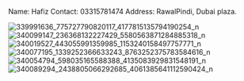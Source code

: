 Name: Hafiz
Contact: 03315781474
Address: RawalPindi, Dubai plaza. 

![339991636_775727790820117_4177815135794190254_n](https://user-images.githubusercontent.com/117277515/230637561-db7b49ea-58e9-4c82-ad0e-5871e1a4d1ce.jpg)
![340099147_236368132227429_5580563871284885318_n](https://user-images.githubusercontent.com/117277515/230637667-65f8c8a0-a340-46ac-923f-5adb804c9ce3.jpg)
![340019527_443055991359985_1153240158497757771_n](https://user-images.githubusercontent.com/117277515/230637679-0dfc4a14-450a-457c-a217-f69e7c2d4d4f.jpg)
![340077195_1339252366633243_8763252375783584616_n](https://user-images.githubusercontent.com/117277515/230637721-7d04a59d-3db3-4649-8a72-b911dec47c12.jpg)
![340054794_598035165588388_4135083929831548191_n](https://user-images.githubusercontent.com/117277515/230637728-18f60f6e-a41e-49da-abf3-b9153286eb6f.jpg)
![340089294_2438805066292685_4061385641112590424_n](https://user-images.githubusercontent.com/117277515/230637731-4f0172c9-5bfc-4f35-a952-abc05f273b67.jpg)
